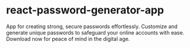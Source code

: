 # react-password-generator-app
App for creating strong, secure passwords effortlessly. Customize and generate unique passwords to safeguard your online accounts with ease. Download now for peace of mind in the digital age.
